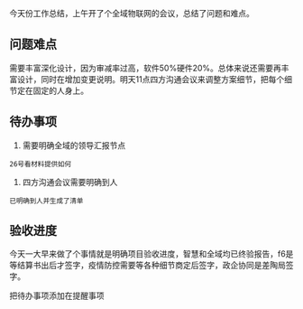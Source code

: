 今天份工作总结，上午开了个全域物联网的会议，总结了问题和难点。
## 问题难点
需要丰富深化设计，因为审减率过高，软件50%硬件20%。总体来说还需要再丰富设计，同时在增加变更说明。明天11点四方沟通会议来调整方案细节，把每个细节定在固定的人身上。
## 待办事项
1. 需要明确全域的领导汇报节点
```
26号看材料提供如何
```
1. 四方沟通会议需要明确到人
```
已明确到人并生成了清单
```
## 验收进度
今天一大早来做了个事情就是明确项目验收进度，智慧和全域均已终验报告，f6是等结算书出后才签字，疫情防控需要等各种细节商定后签字，政企协同是差陶局签字。

把待办事项添加在提醒事项